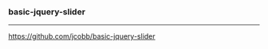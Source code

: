 ### basic-jquery-slider
---
https://github.com/jcobb/basic-jquery-slider

```
```

```
```

```
```
